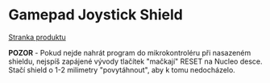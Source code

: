 # Gamepad Joystick Shield 

[Stranka produktu](https://www.laskakit.cz/arduino-gamepad-joystick-shield/)

**POZOR** - Pokud nejde nahrát program do mikrokontroléru při nasazeném shieldu, nejspíš zapájené vývody tlačítek "mačkají" RESET na Nucleo desce. Stačí shield o 1-2 milimetry "povytáhnout", aby k tomu nedocházelo.
